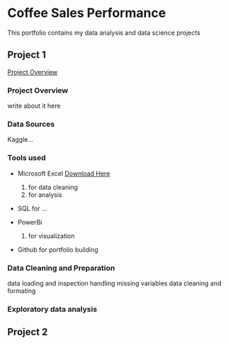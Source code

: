 # Coffee Sales Performance
This portfolio contains my data analysis and data science projects

## Project 1
[Project Overview](project-overview)

### Project Overview

write about it here

### Data Sources
Kaggle...

### Tools used
- Microsoft Excel [Download Here](https://www.microsoft.com/es-es/)
  1. for data cleaning
  2. for analysis
     
- SQL for ...
- PowerBi
  1. for visualization
- Github for portfolio building

### Data Cleaning and Preparation
data loading and inspection
handling missing variables
data cleaning and formating

### Exploratory data analysis
## Project 2


